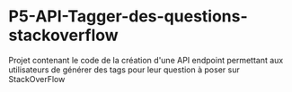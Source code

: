 # P5-API-Tagger-des-questions-stackoverflow

Projet contenant le code de la création d'une API endpoint permettant aux utilisateurs de générer 
des tags pour leur question à poser sur StackOverFlow
